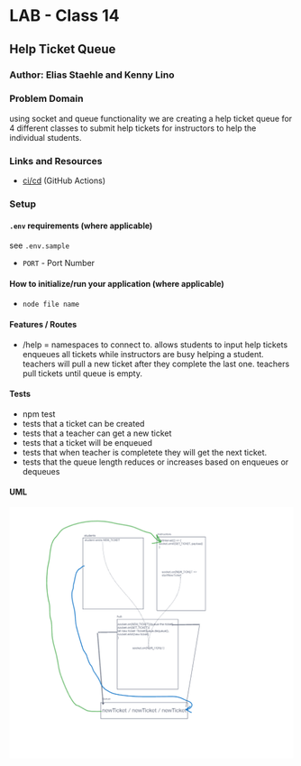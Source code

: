 # LAB - Class 14

## Help Ticket Queue

### Author: Elias Staehle and Kenny Lino

### Problem Domain

using socket and queue functionality we are creating a help ticket queue for 4 different classes to submit help tickets for instructors to help the individual students.

### Links and Resources

- [ci/cd](https://github.com/EDStaehle/auth-api/actions) (GitHub Actions)

### Setup

#### `.env` requirements (where applicable)

see `.env.sample`

- `PORT` - Port Number

#### How to initialize/run your application (where applicable)

- `node file name`

#### Features / Routes

- /help = namespaces to connect to.
allows students to input help tickets
enqueues all tickets while instructors are busy helping a student.
teachers will pull a new ticket after they complete the last one.
teachers pull tickets until queue is empty.

#### Tests

- npm test
- tests that a ticket can be created
- tests that a teacher can get a new ticket
- tests that a ticket will be enqueued
- tests that when teacher is completete they will get the next ticket.
- tests that the queue length reduces or increases based on enqueues or dequeues

#### UML

![UML](./lab-14-uml.png)
